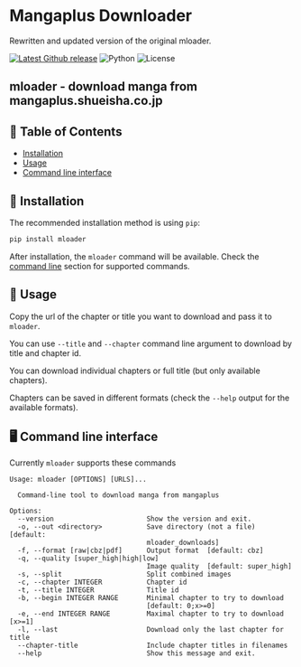 # Mangaplus Downloader

Rewritten and updated version of the original mloader.

[![Latest Github release](https://img.shields.io/github/tag/hurlenko/mloader.svg)](https://github.com/hurlenko/mloader/releases/latest)
![Python](https://img.shields.io/badge/python-v3.12+-blue.svg)
![License](https://img.shields.io/badge/license-GPLv3-blue.svg)

## **mloader** - download manga from mangaplus.shueisha.co.jp

## 🚩 Table of Contents

-   [Installation](#-installation)
-   [Usage](#-usage)
-   [Command line interface](#%EF%B8%8F-command-line-interface)

## 💾 Installation

The recommended installation method is using `pip`:

```bash
pip install mloader
```

After installation, the `mloader` command will be available. Check the [command line](%EF%B8%8F-command-line-interface) section for supported commands.

## 📙 Usage

Copy the url of the chapter or title you want to download and pass it to `mloader`.

You can use `--title` and `--chapter` command line argument to download by title and chapter id.

You can download individual chapters or full title (but only available chapters).

Chapters can be saved in different formats (check the `--help` output for the available formats).

## 🖥️ Command line interface

Currently `mloader` supports these commands

```
Usage: mloader [OPTIONS] [URLS]...

  Command-line tool to download manga from mangaplus

Options:
  --version                       Show the version and exit.
  -o, --out <directory>           Save directory (not a file)  [default:
                                  mloader_downloads]
  -f, --format [raw|cbz|pdf]      Output format  [default: cbz]
  -q, --quality [super_high|high|low]
                                  Image quality  [default: super_high]
  -s, --split                     Split combined images
  -c, --chapter INTEGER           Chapter id
  -t, --title INTEGER             Title id
  -b, --begin INTEGER RANGE       Minimal chapter to try to download
                                  [default: 0;x>=0]
  -e, --end INTEGER RANGE         Maximal chapter to try to download  [x>=1]
  -l, --last                      Download only the last chapter for title
  --chapter-title                 Include chapter titles in filenames
  --help                          Show this message and exit.
```
